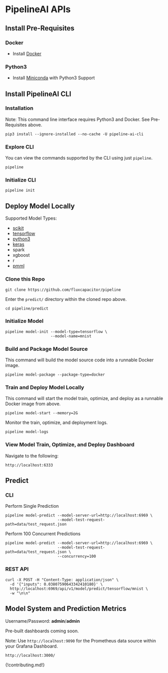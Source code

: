 # PipelineAI APIs

## Install Pre-Requisites
### Docker
* Install [Docker](https://www.docker.com/community-edition#/download)

### Python3
* Install [Miniconda](https://conda.io/docs/install/quick.html) with Python3 Support

## Install PipelineAI CLI
### Installation
Note: This command line interface requires Python3 and Docker.  See Pre-Requisites above.
```
pip3 install --ignore-installed --no-cache -U pipeline-ai-cli
```

### Explore CLI
You can view the commands supported by the CLI using just `pipeline`.
```
pipeline
```

### Initialize CLI
```
pipeline init
```

## Deploy Model Locally
Supported Model Types:
* [scikit](https://github.com/fluxcapacitor/pipeline/tree/master/predict/samples/scikit/)
* [tensorflow](https://github.com/fluxcapacitor/pipeline/tree/master/predict/samples/tensorflow/)
* [python3](https://github.com/fluxcapacitor/pipeline/tree/master/predict/samples/python3/) 
* [keras](https://github.com/fluxcapacitor/pipeline/tree/master/predict/samples/keras/)
* spark
* xgboost
* r
* [pmml](https://github.com/fluxcapacitor/pipeline/tree/master/predict/samples/pmml/)

### Clone this Repo
```
git clone https://github.com/fluxcapacitor/pipeline
```

Enter the `predict/` directory within the cloned repo above.
```
cd pipeline/predict
```

### Initialize Model
```
pipeline model-init --model-type=tensorflow \
                    --model-name=mnist
```

### Build and Package Model Source
This command will build the model source code into a runnable Docker image.
```
pipeline model-package --package-type=docker
```

### Train and Deploy Model Locally
This command will start the model train, optimize, and deploy as a runnable Docker image from above.
```
pipeline model-start --memory=2G
```

Monitor the train, optimize, and deployment logs.
```
pipeline model-logs
```

### View Model Train, Optimize, and Deploy Dashboard
Navigate to the following:
```
http://localhost:6333
```

## Predict 
### CLI
Perform Single Prediction
```
pipeline model-predict --model-server-url=http://localhost:6969 \
                       --model-test-request-path=data/test_request.json
```

Perform 100 Concurrent Predictions
```
pipeline model-predict --model-server-url=http://localhost:6969 \
                       --model-test-request-path=data/test_request.json \
                       --concurrency=100
```

### REST API
```
curl -X POST -H "Content-Type: application/json" \
  -d '{"inputs": 0.03807590643342410180}' \
  http://localhost:6969/api/v1/model/predict/tensorflow/mnist \
  -w "\n\n"
```

## Model System and Prediction Metrics
Username/Password: **admin**/**admin**

Pre-built dashboards coming soon.

Note:  Use `http://localhost:9090` for the Prometheus data source within your Grafana Dashboard.
```
http://localhost:3000/
```

{!contributing.md!}
